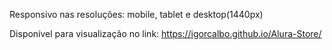 Responsivo nas resoluções: mobile, tablet e desktop(1440px)

Disponível para visualização no link: https://igorcalbo.github.io/Alura-Store/

